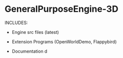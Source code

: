 # GeneralPurposeEngine-3D
INCLUDES:

- Engine src files (latest)

- Extension Programs (OpenWorldDemo, Flappybird)

- Documentation
d